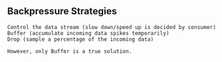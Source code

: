 ## Backpressure Strategies
    Control the data stream (slow down/speed up is decided by consumer)
    Buffer (accumulate incoming data spikes temporarily)
    Drop (sample a percentage of the incoming data)
    
    However, only Buffer is a true solution.
